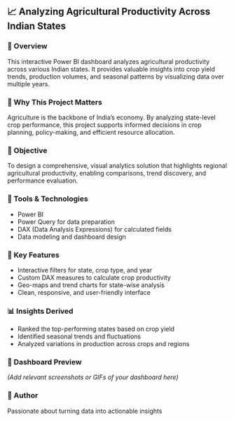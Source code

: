 ## 📈 Analyzing Agricultural Productivity Across Indian States

### 📌 Overview
This interactive Power BI dashboard analyzes agricultural productivity across various Indian states. It provides valuable insights into crop yield trends, production volumes, and seasonal patterns by visualizing data over multiple years.

### 🌟 Why This Project Matters
Agriculture is the backbone of India’s economy. By analyzing state-level crop performance, this project supports informed decisions in crop planning, policy-making, and efficient resource allocation.

### 🎯 Objective
To design a comprehensive, visual analytics solution that highlights regional agricultural productivity, enabling comparisons, trend discovery, and performance evaluation.

### 🧰 Tools & Technologies
- Power BI
- Power Query for data preparation
- DAX (Data Analysis Expressions) for calculated fields
- Data modeling and dashboard design

### 🚀 Key Features
- Interactive filters for state, crop type, and year
- Custom DAX measures to calculate crop productivity
- Geo-maps and trend charts for state-wise analysis
- Clean, responsive, and user-friendly interface

### 📊 Insights Derived
- Ranked the top-performing states based on crop yield
- Identified seasonal trends and fluctuations
- Analyzed variations in production across crops and regions

### 📎 Dashboard Preview
*(Add relevant screenshots or GIFs of your dashboard here)*

### 👤 Author
Passionate about turning data into actionable insights
